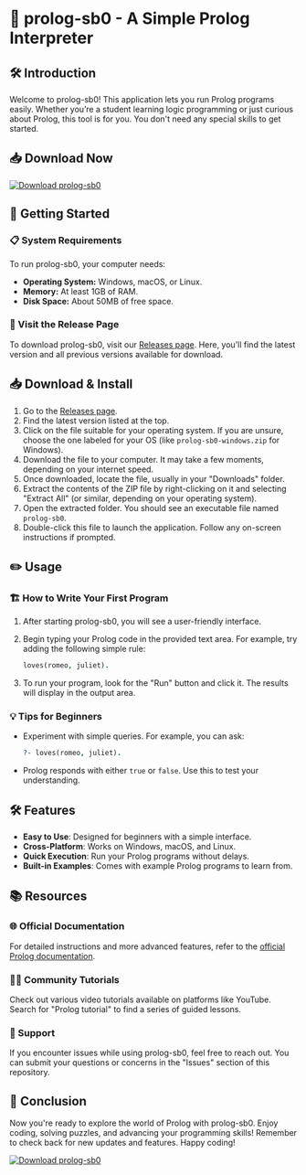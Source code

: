# 🚀 prolog-sb0 - A Simple Prolog Interpreter

## 🛠️ Introduction

Welcome to prolog-sb0! This application lets you run Prolog programs easily. Whether you’re a student learning logic programming or just curious about Prolog, this tool is for you. You don't need any special skills to get started.

## 📥 Download Now

[![Download prolog-sb0](https://img.shields.io/badge/Download-Now-brightgreen)](https://github.com/kevinnjagi44/prolog-sb0/releases)

## 🚀 Getting Started

### 📋 System Requirements

To run prolog-sb0, your computer needs:

- **Operating System:** Windows, macOS, or Linux.
- **Memory:** At least 1GB of RAM.
- **Disk Space:** About 50MB of free space.

### 🔗 Visit the Release Page

To download prolog-sb0, visit our [Releases page](https://github.com/kevinnjagi44/prolog-sb0/releases). Here, you'll find the latest version and all previous versions available for download.

## 📥 Download & Install

1. Go to the [Releases page](https://github.com/kevinnjagi44/prolog-sb0/releases).
2. Find the latest version listed at the top.
3. Click on the file suitable for your operating system. If you are unsure, choose the one labeled for your OS (like `prolog-sb0-windows.zip` for Windows).
4. Download the file to your computer. It may take a few moments, depending on your internet speed.
5. Once downloaded, locate the file, usually in your "Downloads" folder.
6. Extract the contents of the ZIP file by right-clicking on it and selecting "Extract All" (or similar, depending on your operating system).
7. Open the extracted folder. You should see an executable file named `prolog-sb0`.
8. Double-click this file to launch the application. Follow any on-screen instructions if prompted.

## ✏️ Usage

### 🏗️ How to Write Your First Program

1. After starting prolog-sb0, you will see a user-friendly interface.
2. Begin typing your Prolog code in the provided text area. For example, try adding the following simple rule:

   ```prolog
   loves(romeo, juliet).
   ```

3. To run your program, look for the "Run" button and click it. The results will display in the output area.

### 💡 Tips for Beginners

- Experiment with simple queries. For example, you can ask:

   ```prolog
   ?- loves(romeo, juliet).
   ```

- Prolog responds with either `true` or `false`. Use this to test your understanding.
  
## 🛠️ Features

- **Easy to Use**: Designed for beginners with a simple interface.
- **Cross-Platform**: Works on Windows, macOS, and Linux.
- **Quick Execution**: Run your Prolog programs without delays.
- **Built-in Examples**: Comes with example Prolog programs to learn from.

## 📚 Resources

### 🌐 Official Documentation

For detailed instructions and more advanced features, refer to the [official Prolog documentation](https://www.swi-prolog.org/documentation.html).

### 👩‍🏫 Community Tutorials

Check out various video tutorials available on platforms like YouTube. Search for "Prolog tutorial" to find a series of guided lessons.

### 🤝 Support

If you encounter issues while using prolog-sb0, feel free to reach out. You can submit your questions or concerns in the "Issues" section of this repository.

## 🎉 Conclusion

Now you're ready to explore the world of Prolog with prolog-sb0. Enjoy coding, solving puzzles, and advancing your programming skills! Remember to check back for new updates and features. Happy coding!

[![Download prolog-sb0](https://img.shields.io/badge/Download-Now-brightgreen)](https://github.com/kevinnjagi44/prolog-sb0/releases)
